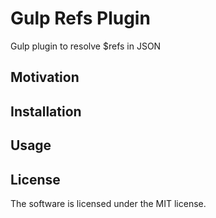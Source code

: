 # Gulp Refs Plugin
Gulp plugin to resolve $refs in JSON

## Motivation

## Installation

## Usage

## License
The software is licensed under the MIT license.

